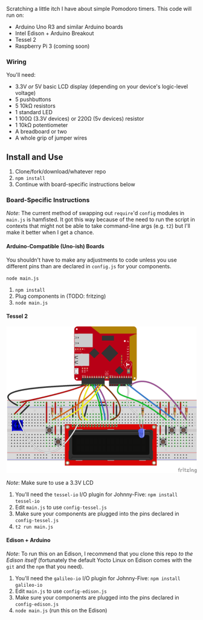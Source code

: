 Scratching a little itch I have about simple Pomodoro timers. This code will run on:

* Arduino Uno R3 and similar Arduino boards
* Intel Edison + Arduino Breakout
* Tessel 2
* Raspberry Pi 3 (coming soon)


### Wiring

You'll need:

* 3.3V _or_ 5V basic LCD display (depending on your device's logic-level voltage)
* 5 pushbuttons
* 5 10kΩ resistors
* 1 standard LED
* 1 100Ω (3.3V devices) or 220Ω (5v devices) resistor
* 1 10kΩ potentiometer
* A breadboard or two
* A whole grip of jumper wires

## Install and Use

1. Clone/fork/download/whatever repo
1. `npm install`
1. Continue with board-specific instructions below

### Board-Specific Instructions

_Note_: The current method of swapping out `require`'d `config` modules in `main.js` is hamfisted. It got this way because of the need to run the script in contexts that might not be able to take command-line args (e.g. `t2`) but I'll make it better when I get a chance.

#### Arduino-Compatible (Uno-ish) Boards

You shouldn't have to make any adjustments to code unless you use different pins than are declared in `config.js` for your components.

`node main.js`

1. `npm install`
1. Plug components in (TODO: fritzing)
1. `node main.js`

#### Tessel 2

![Wiring Diagram for LCD/Buttons interface to Pomlet on Tessel 2](assets/tessel-lcd-buttons.png)

_Note_: Make sure to use a 3.3V LCD

1. You'll need the `tessel-io` I/O plugin for Johnny-Five: `npm install tessel-io`
1. Edit `main.js` to use `config-tessel.js`
1. Make sure your components are plugged into the pins declared in `config-tessel.js`
1. `t2 run main.js`

#### Edison + Arduino

_Note_: To run this on an Edison, I recommend that you clone this repo _to the Edison itself_ (fortunately the default Yocto Linux on Edison comes with the `git` and the `npm` that you need).

1. You'll need the `galileo-io` I/O plugin for Johnny-Five: `npm install galileo-io`
1. Edit `main.js` to use `config-edison.js`
1. Make sure your components are plugged into the pins declared in `config-edison.js`
1. `node main.js` (run this on the Edison)
